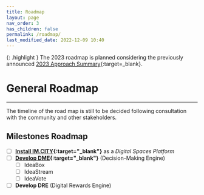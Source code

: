 ```yaml
---
title: Roadmap
layout: page
nav_order: 3
has_children: false
permalink: /roadmap/
last_modified_date: 2022-12-09 10:40
---
```


{: .highlight }
The 2023 roadmap is planned considering the previously announced [2023 Approach Summary](https://docs.IM.CITY/2023-approach){:target=_blank}.


# General Roadmap
----------------

The timeline of the road map is still to be decided following consultation with the community and other stakeholders.

## Milestones Roadmap 

- [ ] **[Install IM.CITY](https://IM.CITY){:target="_blank"}** as a _Digital Spaces Platform_
- [ ] **[Develop DME](https://CityOs.dev/elements/decision-making-engine/){:target="_blank"}** (Decision-Making Engine)
  - [ ] IdeaBox
  - [ ] IdeaStream
  - [ ] IdeaVote
- [ ] **Develop DRE** (Digital Rewards Engine)
